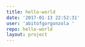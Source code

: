 ```yaml
---
title: hello-world
date: '2017-01-13 22:52:31'
user: 'abitofgorgonzola '
repo: hello-world
layout: project
---
```

